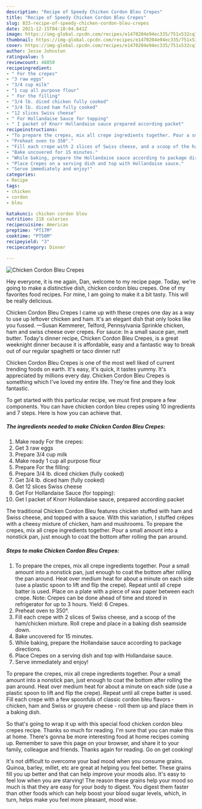 ```yaml
---
description: "Recipe of Speedy Chicken Cordon Bleu Crepes"
title: "Recipe of Speedy Chicken Cordon Bleu Crepes"
slug: 833-recipe-of-speedy-chicken-cordon-bleu-crepes
date: 2021-12-15T04:10:04.641Z
image: https://img-global.cpcdn.com/recipes/e1470204e94ec335/751x532cq70/chicken-cordon-bleu-crepes-recipe-main-photo.jpg
thumbnail: https://img-global.cpcdn.com/recipes/e1470204e94ec335/751x532cq70/chicken-cordon-bleu-crepes-recipe-main-photo.jpg
cover: https://img-global.cpcdn.com/recipes/e1470204e94ec335/751x532cq70/chicken-cordon-bleu-crepes-recipe-main-photo.jpg
author: Jesse Johnston
ratingvalue: 5
reviewcount: 48850
recipeingredient:
- " For the crepes"
- "3 raw eggs"
- "3/4 cup milk"
- "1 cup all purpose flour"
- " For the filling"
- "3/4 lb. diced chicken fully cooked"
- "3/4 lb. diced ham fully cooked"
- "12 slices Swiss cheese"
- " For Hollandaise Sauce for topping"
- " I packet of Knorr Hollandaise sauce prepared according packet"
recipeinstructions:
- "To prepare the crepes, mix all crepe ingredients together. Pour a small amount into a nonstick pan, just enough to coat the bottom after rolling the pan around. Heat over medium heat for about a minute on each side (use a plastic spoon to lift and flip the crepe). Repeat until all crepe batter is used. Place on a plate with a piece of wax paper between each crepe. Note: Crepes can be done ahead of time and stored in refrigerator for up to 3 hours. Yield: 6 Crepes."
- "Preheat oven to 350°."
- "Fill each crepe with 2 slices of Swiss cheese, and a scoop of the ham/chicken mixture. Roll crepe and place in a baking dish seamside down."
- "Bake uncovered for 15 minutes."
- "While baking, prepare the Hollandaise sauce according to package directions."
- "Place Crepes on a serving dish and top with Hollandaise sauce."
- "Serve immediately and enjoy!"
categories:
- Recipe
tags:
- chicken
- cordon
- bleu

katakunci: chicken cordon bleu 
nutrition: 218 calories
recipecuisine: American
preptime: "PT17M"
cooktime: "PT50M"
recipeyield: "3"
recipecategory: Dinner

---
```



![Chicken Cordon Bleu Crepes](https://img-global.cpcdn.com/recipes/e1470204e94ec335/751x532cq70/chicken-cordon-bleu-crepes-recipe-main-photo.jpg)

Hey everyone, it is me again, Dan, welcome to my recipe page. Today, we're going to make a distinctive dish, chicken cordon bleu crepes. One of my favorites food recipes. For mine, I am going to make it a bit tasty. This will be really delicious.

Chicken Cordon Bleu Crepes I came up with these crepes one day as a way to use up leftover chicken and ham. It&#39;s an elegant dish that only looks like you fussed. —Susan Kemmerer, Telford, Pennsylvania Sprinkle chicken, ham and swiss cheese over crepes. For sauce: In a small sauce pan, melt butter. Today&#39;s dinner recipe, Chicken Cordon Bleu Crepes, is a great weeknight dinner because it is affordable, easy and a fantastic way to break out of our regular spaghetti or taco dinner rut!

Chicken Cordon Bleu Crepes is one of the most well liked of current trending foods on earth. It's easy, it's quick, it tastes yummy. It's appreciated by millions every day. Chicken Cordon Bleu Crepes is something which I've loved my entire life. They're fine and they look fantastic.


To get started with this particular recipe, we must first prepare a few components. You can have chicken cordon bleu crepes using 10 ingredients and 7 steps. Here is how you can achieve that.

<!--inarticleads1-->

##### The ingredients needed to make Chicken Cordon Bleu Crepes:

1. Make ready  For the crepes:
1. Get 3 raw eggs
1. Prepare 3/4 cup milk
1. Make ready 1 cup all purpose flour
1. Prepare  For the filling:
1. Prepare 3/4 lb. diced chicken (fully cooked)
1. Get 3/4 lb. diced ham (fully cooked)
1. Get 12 slices Swiss cheese
1. Get  For Hollandaise Sauce (for topping):
1. Get  I packet of Knorr Hollandaise sauce, prepared according packet


The traditional Chicken Cordon Bleu features chicken stuffed with ham and Swiss cheese, and topped with a sauce. With this variation, I stuffed crêpes with a cheesy mixture of chicken, ham and mushrooms. To prepare the crepes, mix all crepe ingredients together. Pour a small amount into a nonstick pan, just enough to coat the bottom after rolling the pan around. 

<!--inarticleads2-->

##### Steps to make Chicken Cordon Bleu Crepes:

1. To prepare the crepes, mix all crepe ingredients together. Pour a small amount into a nonstick pan, just enough to coat the bottom after rolling the pan around. Heat over medium heat for about a minute on each side (use a plastic spoon to lift and flip the crepe). Repeat until all crepe batter is used. Place on a plate with a piece of wax paper between each crepe. Note: Crepes can be done ahead of time and stored in refrigerator for up to 3 hours. Yield: 6 Crepes.
1. Preheat oven to 350°.
1. Fill each crepe with 2 slices of Swiss cheese, and a scoop of the ham/chicken mixture. Roll crepe and place in a baking dish seamside down.
1. Bake uncovered for 15 minutes.
1. While baking, prepare the Hollandaise sauce according to package directions.
1. Place Crepes on a serving dish and top with Hollandaise sauce.
1. Serve immediately and enjoy!


To prepare the crepes, mix all crepe ingredients together. Pour a small amount into a nonstick pan, just enough to coat the bottom after rolling the pan around. Heat over medium heat for about a minute on each side (use a plastic spoon to lift and flip the crepe). Repeat until all crepe batter is used. Fill each crepe with a few spoonfuls of classic cordon bleu flavors - chicken, ham and Swiss or gruyere cheese - roll them up and place them in a baking dish. 

So that's going to wrap it up with this special food chicken cordon bleu crepes recipe. Thanks so much for reading. I'm sure that you can make this at home. There's gonna be more interesting food at home recipes coming up. Remember to save this page on your browser, and share it to your family, colleague and friends. Thanks again for reading. Go on get cooking!

It's not difficult to overcome your bad mood when you consume grains. Quinoa, barley, millet, etc are great at helping you feel better. These grains fill you up better and that can help improve your moods also. It's easy to feel low when you are starving! The reason these grains help your mood so much is that they are easy for your body to digest. You digest them faster than other foods which can help boost your blood sugar levels, which, in turn, helps make you feel more pleasant, mood wise.
